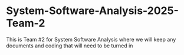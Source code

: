 # System-Software-Analysis-2025-Team-2

This is Team #2 for System Software Analysis where we will keep any documents and coding that will need to be turned in

